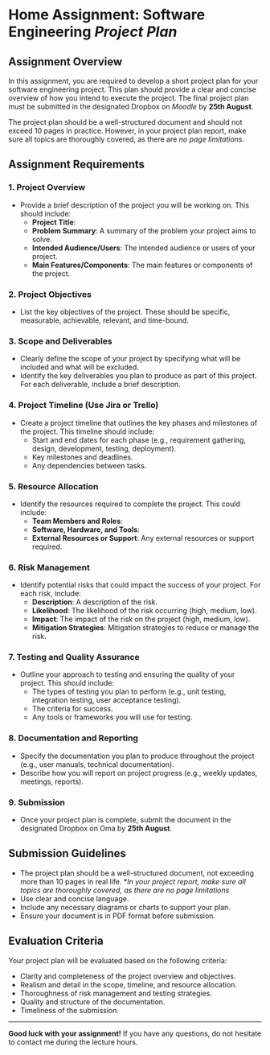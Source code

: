 # Home Assignment: Software Engineering *Project Plan*

 ## Assignment Overview
In this assignment, you are required to develop a short project plan for your software engineering project. This plan should provide a clear and concise overview of how you intend to execute the project. The final project plan must be submitted in the designated Dropbox on *Moodle* by **25th August**.

The project plan should be a well-structured document and should not exceed 10 pages in practice. However, in your project plan report, make sure all topics are thoroughly covered, as there are *no page limitations*.

## Assignment Requirements

### 1. Project Overview
- Provide a brief description of the project you will be working on. This should include:
  - **Project Title**: 
  - **Problem Summary**: A summary of the problem your project aims to solve.
  - **Intended Audience/Users**: The intended audience or users of your project.
  - **Main Features/Components**: The main features or components of the project.

### 2. Project Objectives
- List the key objectives of the project. These should be specific, measurable, achievable, relevant, and time-bound.

### 3. Scope and Deliverables
- Clearly define the scope of your project by specifying what will be included and what will be excluded.
- Identify the key deliverables you plan to produce as part of this project. For each deliverable, include a brief description.

### 4. Project Timeline (Use Jira or Trello)
- Create a project timeline that outlines the key phases and milestones of the project. This timeline should include:
  - Start and end dates for each phase (e.g., requirement gathering, design, development, testing, deployment).
  - Key milestones and deadlines.
  - Any dependencies between tasks.

### 5. Resource Allocation
- Identify the resources required to complete the project. This could include:
  - **Team Members and Roles**: 
  - **Software, Hardware, and Tools**: 
  - **External Resources or Support**: Any external resources or support required.

### 6. Risk Management
- Identify potential risks that could impact the success of your project. For each risk, include:
  - **Description**: A description of the risk.
  - **Likelihood**: The likelihood of the risk occurring (high, medium, low).
  - **Impact**: The impact of the risk on the project (high, medium, low).
  - **Mitigation Strategies**: Mitigation strategies to reduce or manage the risk.

### 7. Testing and Quality Assurance
- Outline your approach to testing and ensuring the quality of your project. This should include:
  - The types of testing you plan to perform (e.g., unit testing, integration testing, user acceptance testing).
  - The criteria for success.
  - Any tools or frameworks you will use for testing.

### 8. Documentation and Reporting
- Specify the documentation you plan to produce throughout the project (e.g., user manuals, technical documentation).
- Describe how you will report on project progress (e.g., weekly updates, meetings, reports).

### 9. Submission
- Once your project plan is complete, submit the document in the designated Dropbox on Oma by **25th August**.

## Submission Guidelines
- The project plan should be a well-structured document, not exceeding more than 10 pages in real life. **In your project report, make sure all topics are thoroughly covered, as there are no page limitations*
- Use clear and concise language.
- Include any necessary diagrams or charts to support your plan.
- Ensure your document is in PDF format before submission.

## Evaluation Criteria
Your project plan will be evaluated based on the following criteria:
- Clarity and completeness of the project overview and objectives.
- Realism and detail in the scope, timeline, and resource allocation.
- Thoroughness of risk management and testing strategies.
- Quality and structure of the documentation.
- Timeliness of the submission.

---




**Good luck with your assignment!** If you have any questions, do not hesitate to contact me during the lecture hours.
